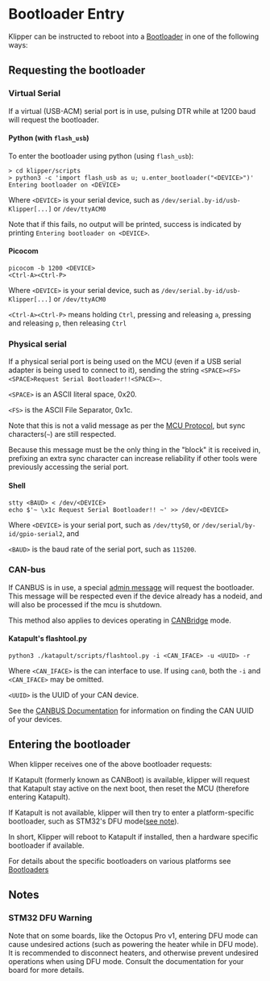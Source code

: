 # Bootloader Entry

Klipper can be instructed to reboot into a [Bootloader](Bootloaders.md) in one of the following ways:

## Requesting the bootloader

### Virtual Serial

If a virtual (USB-ACM) serial port is in use, pulsing DTR while at 1200 baud will request the bootloader.

#### Python (with `flash_usb`)

To enter the bootloader using python (using `flash_usb`):

```shell
> cd klipper/scripts
> python3 -c 'import flash_usb as u; u.enter_bootloader("<DEVICE>")'
Entering bootloader on <DEVICE>
```

Where `<DEVICE>` is your serial device, such as `/dev/serial.by-id/usb-Klipper[...]` or `/dev/ttyACM0`

Note that if this fails, no output will be printed, success is indicated by printing `Entering bootloader on <DEVICE>`.

#### Picocom

```shell
picocom -b 1200 <DEVICE>
<Ctrl-A><Ctrl-P>
```

Where `<DEVICE>` is your serial device, such as `/dev/serial.by-id/usb-Klipper[...]` or `/dev/ttyACM0`

`<Ctrl-A><Ctrl-P>` means holding `Ctrl`, pressing and releasing `a`, pressing and releasing `p`, then releasing `Ctrl`

### Physical serial

If a physical serial port is being used on the MCU (even if a USB serial adapter is being used to connect to it), sending the string `<SPACE><FS><SPACE>Request Serial Bootloader!!<SPACE>~`.

`<SPACE>` is an ASCII literal space, 0x20.

`<FS>` is the ASCII File Separator, 0x1c.

Note that this is not a valid message as per the [MCU Protocol](Protocol.md#micro-controller-interface), but sync characters(`~`) are still respected.

Because this message must be the only thing in the "block" it is received in, prefixing an extra sync character can increase reliability if other tools were previously accessing the serial port.

#### Shell

```shell
stty <BAUD> < /dev/<DEVICE>
echo $'~ \x1c Request Serial Bootloader!! ~' >> /dev/<DEVICE>
```

Where `<DEVICE>` is your serial port, such as `/dev/ttyS0`, or `/dev/serial/by-id/gpio-serial2`, and

`<BAUD>` is the baud rate of the serial port, such as `115200`.

### CAN-bus

If CANBUS is in use, a special [admin message](CANBUS_protocol.md#admin-messages) will request the bootloader. This message will be respected even if the device already has a nodeid, and will also be processed if the mcu is shutdown.

This method also applies to devices operating in [CANBridge](CANBUS.md#usb-to-can-bus-bridge-mode) mode.

#### Katapult's flashtool.py

```shell
python3 ./katapult/scripts/flashtool.py -i <CAN_IFACE> -u <UUID> -r
```

Where `<CAN_IFACE>` is the can interface to use. If using `can0`, both the `-i` and `<CAN_IFACE>` may be omitted.

`<UUID>` is the UUID of your CAN device.

See the [CANBUS Documentation](CANBUS.md#finding-the-canbus_uuid-for-new-micro-controllers) for information on finding the CAN UUID of your devices.

## Entering the bootloader

When klipper receives one of the above bootloader requests:

If Katapult (formerly known as CANBoot) is available, klipper will request that Katapult stay active on the next boot, then reset the MCU (therefore entering Katapult).

If Katapult is not available, klipper will then try to enter a platform-specific bootloader, such as STM32's DFU mode([see note](#stm32-dfu-warning)).

In short, Klipper will reboot to Katapult if installed, then a hardware specific bootloader if available.

For details about the specific bootloaders on various platforms see [Bootloaders](Bootloaders.md)

## Notes

### STM32 DFU Warning

Note that on some boards, like the Octopus Pro v1, entering DFU mode can cause undesired actions (such as powering the heater while in DFU mode). It is recommended to disconnect heaters, and otherwise prevent undesired operations when using DFU mode. Consult the documentation for your board for more details.
